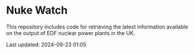# Nuke Watch

This repository includes code for retrieving the latest information available on the output of EDF nuclear power plants in the UK.

Last updated: 2024-09-23 01:05